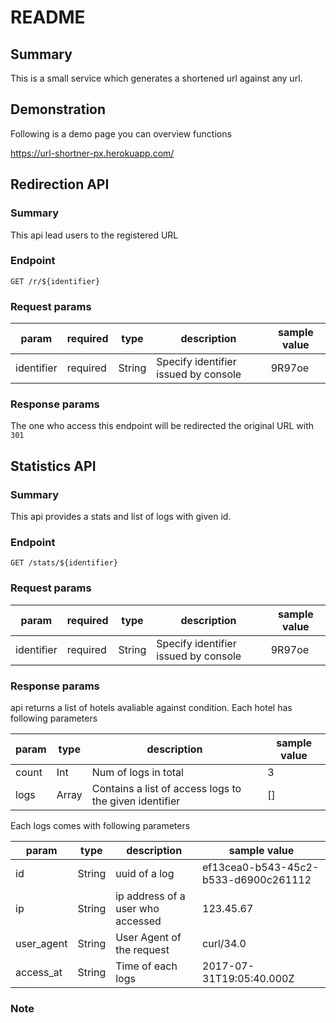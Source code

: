 # README

## Summary
This is a small service which generates a shortened url against any url.

## Demonstration

Following is a demo page you can overview functions

https://url-shortner-px.herokuapp.com/

## Redirection API
### Summary
This api lead users to the registered URL

### Endpoint

```
GET /r/${identifier}
```

### Request params

| param | required | type | description | sample value |
| --- | --- | --- | --- | --- |
| identifier | required | String | Specify identifier issued by console | 9R97oe |

### Response params
The one who access this endpoint will be redirected the original URL with `301`


## Statistics API
### Summary
This api provides a stats and list of logs with given id.
### Endpoint

```
GET /stats/${identifier}
```

### Request params

| param | required | type | description | sample value |
| --- | --- | --- | --- | --- |
| identifier | required | String | Specify identifier issued by console | 9R97oe |


### Response params

api returns a list of hotels avaliable against condition. Each hotel has following parameters

| param | type | description | sample value |
| --- | --- | --- | --- |
| count | Int | Num of logs in total | 3 |
| logs | Array | Contains a list of access logs to the given identifier | [] |

Each logs comes with following parameters 

| param | type | description | sample value |
| --- | --- | --- | --- |
| id | String | uuid of a log | ef13cea0-b543-45c2-b533-d6900c261112 |
| ip | String | ip address of a user who accessed | 123.45.67 |
|user_agent| String | User Agent of the request | curl/34.0 |
|access_at| String | Time of each logs | 2017-07-31T19:05:40.000Z |


### Note

